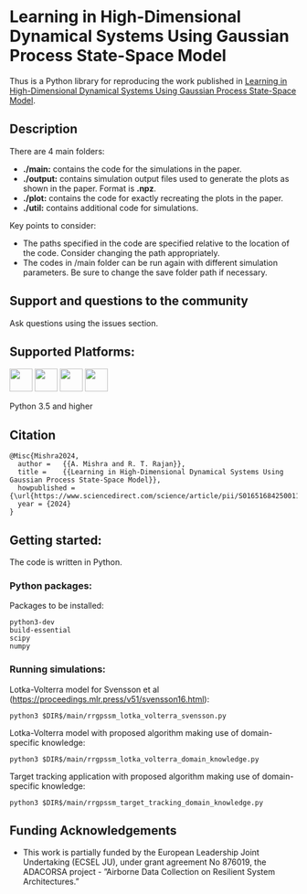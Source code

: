 # Learning in High-Dimensional Dynamical Systems Using Gaussian Process State-Space Model

Thus is a Python library for reproducing the work published in [Learning in High-Dimensional Dynamical Systems Using Gaussian Process State-Space Model](hhttps://www.sciencedirect.com/science/article/pii/S0165168425001173).

## Description
There are 4 main folders:
* **./main:** contains the code for the simulations in the paper.
* **./output:** contains simulation output files used to generate the plots as shown in the paper. Format is **.npz**.
* **./plot:** contains the code for exactly recreating the plots in the paper.
* **./util:** contains additional code for simulations.

Key points to consider:
* The paths specified in the code are specified relative to the location of the code. Consider changing the path appropriately.
* The codes in /main folder can be run again with different simulation parameters. Be sure to change the save folder path if necessary.


## Support and questions to the community

Ask questions using the issues section.

## Supported Platforms:

[<img src="https://www.python.org/static/community_logos/python-logo-generic.svg" height=40px>](https://www.python.org/)
[<img src="https://upload.wikimedia.org/wikipedia/commons/5/5f/Windows_logo_-_2012.svg" height=40px>](http://www.microsoft.com/en-gb/windows)
[<img src="https://upload.wikimedia.org/wikipedia/commons/8/8e/OS_X-Logo.svg" height=40px>](http://www.apple.com/osx/)
[<img src="https://upload.wikimedia.org/wikipedia/commons/3/35/Tux.svg" height=40px>](https://en.wikipedia.org/wiki/List_of_Linux_distributions)

Python 3.5 and higher

## Citation

    @Misc{Mishra2024,
      author =   {{A. Mishra and R. T. Rajan}},
      title =    {{Learning in High-Dimensional Dynamical Systems Using Gaussian Process State-Space Model}},
      howpublished = {\url{https://www.sciencedirect.com/science/article/pii/S0165168425001173}},
      year = {2024}
    }

## Getting started:

The code is written in Python.

### Python packages:

Packages to be installed:

    python3-dev
    build-essential   
    scipy
    numpy

### Running simulations:

Lotka-Volterra model for Svensson et al (https://proceedings.mlr.press/v51/svensson16.html):

    python3 $DIR$/main/rrgpssm_lotka_volterra_svensson.py

Lotka-Volterra model with proposed algorithm making use of domain-specific knowledge:

    python3 $DIR$/main/rrgpssm_lotka_volterra_domain_knowledge.py

Target tracking application with proposed algorithm making use of domain-specific knowledge:

    python3 $DIR$/main/rrgpssm_target_tracking_domain_knowledge.py


## Funding Acknowledgements

* This work is partially funded by the European Leadership Joint Undertaking (ECSEL JU), under grant agreement No 876019, the ADACORSA project - ”Airborne Data Collection on Resilient System Architectures.”

